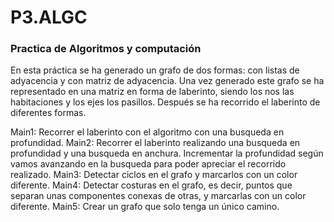 # P3.ALGC
### Practica de Algoritmos y computación

En esta práctica se ha generado un grafo de dos formas: con listas de adyacencia y con matriz de adyacencia. Una vez generado este grafo se ha
representado en una matriz en forma de laberinto, siendo los nos las habitaciones y los ejes los pasillos. Después se ha recorrido el laberinto de
diferentes formas.

Main1: Recorrer el laberinto con el algoritmo con una busqueda en profundidad.
Main2: Recorrer el laberinto realizando una busqueda en profundidad y una busqueda en anchura. Incrementar la profundidad según vamos avanzando en
la busqueda para poder apreciar el recorrido realizado.
Main3: Detectar ciclos en el grafo y marcarlos con un color diferente.
Main4: Detectar costuras en el grafo, es decir, puntos que separan unas componentes conexas de otras, y marcarlas con un color diferente.
Main5: Crear un grafo que solo tenga un único camino.
